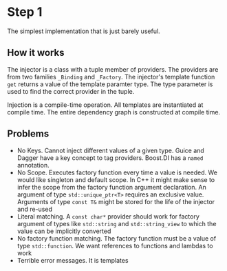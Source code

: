 # Step 1

The simplest implementation that is just barely useful.

## How it works

The injector is a class with a tuple member of providers. The providers are
from two families `_Binding` and `_Factory`. The injector's template
function `get` returns a value of the template paramter type. The type
parameter is used to find the correct provider in the tuple.

Injection is a compile-time operation. All templates are instantiated at
compile time. The entire dependency graph is constructed at compile time.

## Problems

- No Keys. Cannot inject different values of a given type. Guice and Dagger
  have a key concept to tag providers. Boost.DI has a `named` annotation.
- No Scope. Executes factory function every time a value is needed. We
  would like singleton and default scope. In C++ it might make sense to
  infer the scope from the factory function argument declaration. An
  argument of type `std::unique_ptr<T>` requires an exclusive
  value. Arguments of type `const T&` might be stored for the life of the
  injector and re-used
- Literal matching. A `const char*` provider should work for factory
  argument of types like `std::string` and `std::string_view` to which the
  value can be implicitly converted
- No factory function matching. The factory function must be a value of
  type `std::function`. We want references to functions and lambdas to work
- Terrible error messages. It is templates
